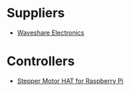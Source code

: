 # Suppliers

 - [Waveshare Electronics](https://www.waveshare.com)

# Controllers

 - [Stepper Motor HAT for Raspberry Pi](https://www.waveshare.com/stepper-motor-hat.htm)
